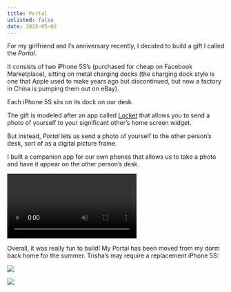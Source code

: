 ```yaml
---
title: Portal
unlisted: false
date: 2022-05-05
---
```


For my girlfriend and I’s anniversary recently, I decided to build a gift I called the _Portal_.

It consists of two iPhone 5S’s (purchased for cheap on Facebook Marketplace), sitting on metal charging docks (the charging dock style is one that Apple used to make years ago but discontinued, but now a factory in China is pumping them out on eBay).

Each iPhone 5S sits on its dock on our desk.

The gift is modeled after an app called [Locket](https://apps.apple.com/us/app/locket-widget/id1600525061) that allows you to send a photo of yourself to your significant other’s home screen widget.

But instead, _Portal_ lets us send a photo of yourself to the other person’s desk, sort of as a digital picture frame.

I built a companion app for our own phones that allows us to take a photo and have it appear on the other person’s desk.

<video src="/posts/portal/167012786-deb015eb-abe0-443f-ade6-665f603224e4.mp4" controls playsinline></video>

Overall, it was really fun to build! My Portal has been moved from my dorm back home for the summer. Trisha’s may require a replacement iPhone 5S:

![](/posts/portal/167011964-ce597769-75d1-436f-b5c1-2ee40c582742.jpg)

![](/posts/portal/167012214-37434185-de61-48d1-ae9c-9427716e936a.jpeg)
